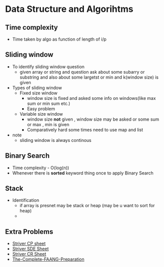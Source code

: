 # Data Structure and Algorihtms
## Time complexity
- Time taken by algo as function of length of i/p 



## Sliding window
- To identify sliding window question
    - given array or string and question ask about some subarry or substring and also about some largetst or min and k(window size) is given 
- Types of sliding window
    - Fixed size window
        - window size is fixed and asked some info on windows(like max sum or min sum etc.)
        - Easy problem
    - Variable size window
        - window size **not** given , window size may be  asked or  some sum or max , min is given 
        - Comparatively hard some times need to use map and list 
- note 
    - sliding window is always continous


## Binary Search 
- Time complexity - O(log(n))
- Whenever there is **sorted** keyword thing once to apply Binary Search


## Stack 
- Identification 
    - if array is presnet may be stack or heap (may be u want to sort for heap)
    - 

## Extra Problems
- [Striver CP sheet](https://docs.google.com/document/d/1vShwt8yXYUOgkF53-iYAuJXWR7Yi5VSJrW2xB49o0PM/edit)
- [Striver SDE Sheet](https://docs.google.com/document/d/1SM92efk8oDl8nyVw8NHPnbGexTS9W-1gmTEYfEurLWQ/edit)
- [Striver CR Sheet](https://docs.google.com/document/d/1L3sbSjPdnoJLBR7vnE-AyDlSGNcd4bcEhu5Rveucpa8/edit)
- [The-Complete-FAANG-Preparation](https://github.com/AkashSingh3031/The-Complete-FAANG-Preparation)
